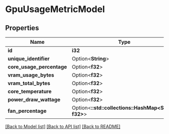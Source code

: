# GpuUsageMetricModel

## Properties

Name | Type | Description | Notes
------------ | ------------- | ------------- | -------------
**id** | **i32** |  | 
**unique_identifier** | Option<**String**> |  | 
**core_usage_percentage** | Option<**f32**> |  | 
**vram_usage_bytes** | Option<**f32**> |  | 
**vram_total_bytes** | Option<**f32**> |  | 
**core_temperature** | Option<**f32**> |  | 
**power_draw_wattage** | Option<**f32**> |  | 
**fan_percentage** | Option<**::std::collections::HashMap<String, f32>**> |  | 

[[Back to Model list]](../README.md#documentation-for-models) [[Back to API list]](../README.md#documentation-for-api-endpoints) [[Back to README]](../README.md)


